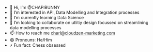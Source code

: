 - 👋 Hi, I’m @CHAPIBUNNY
- 👀 I’m interested in API, Data Modelling and Integration processes
- 🌱 I’m currently learning Data Science
- 💞️ I’m looking to collaborate on utlitiy design focussed on streamlining data modelling processes
- 📫 How to reach me charl@cloudzen-marketing.com
- 😄 Pronouns: He/Him
- ⚡ Fun fact: Chess obsessed

<!---
CHAPIBUNNY/CHAPIBUNNY is a ✨ special ✨ repository because its `README.md` (this file) appears on your GitHub profile.
You can click the Preview link to take a look at your changes.
--->
